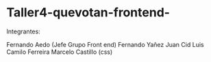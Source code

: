 # Taller4-quevotan-frontend-


Integrantes:

Fernando Aedo (Jefe Grupo Front end)
Fernando Yañez
Juan Cid
Luis Camilo Ferreira
Marcelo Castillo (css)
